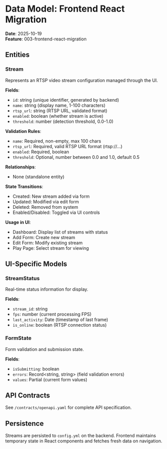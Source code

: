 # Data Model: Frontend React Migration

**Date**: 2025-10-19  
**Feature**: 003-frontend-react-migration  

## Entities

### Stream
Represents an RTSP video stream configuration managed through the UI.

**Fields**:
- `id`: string (unique identifier, generated by backend)
- `name`: string (display name, 1-100 characters)
- `rtsp_url`: string (RTSP URL, validated format)
- `enabled`: boolean (whether stream is active)
- `threshold`: number (detection threshold, 0.0-1.0)

**Validation Rules**:
- `name`: Required, non-empty, max 100 chars
- `rtsp_url`: Required, valid RTSP URL format (rtsp://...)
- `enabled`: Required, boolean
- `threshold`: Optional, number between 0.0 and 1.0, default 0.5

**Relationships**:
- None (standalone entity)

**State Transitions**:
- Created: New stream added via form
- Updated: Modified via edit form
- Deleted: Removed from system
- Enabled/Disabled: Toggled via UI controls

**Usage in UI**:
- Dashboard: Display list of streams with status
- Add Form: Create new stream
- Edit Form: Modify existing stream
- Play Page: Select stream for viewing

## UI-Specific Models

### StreamStatus
Real-time status information for display.

**Fields**:
- `stream_id`: string
- `fps`: number (current processing FPS)
- `last_activity`: Date (timestamp of last frame)
- `is_online`: boolean (RTSP connection status)

### FormState
Form validation and submission state.

**Fields**:
- `isSubmitting`: boolean
- `errors`: Record<string, string> (field validation errors)
- `values`: Partial<Stream> (current form values)

## API Contracts

See `/contracts/openapi.yaml` for complete API specification.

## Persistence

Streams are persisted to `config.yml` on the backend. Frontend maintains temporary state in React components and fetches fresh data on navigation.